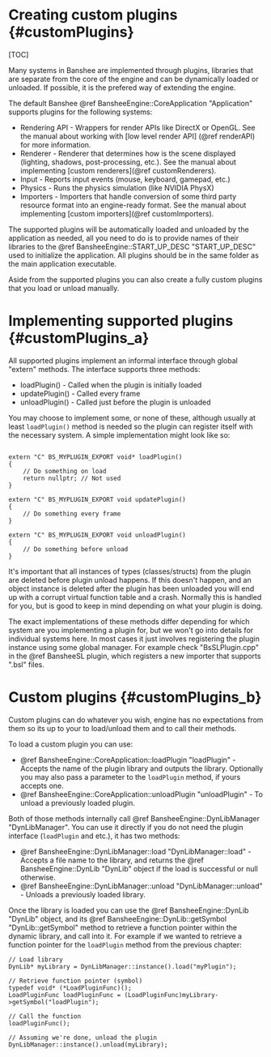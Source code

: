 Creating custom plugins						{#customPlugins}
===============
[TOC]

Many systems in Banshee are implemented through plugins, libraries that are separate from the core of the engine and can be dynamically loaded or unloaded. If possible, it is the prefered way of extending the engine.

The default Banshee @ref BansheeEngine::CoreApplication "Application" supports plugins for the following systems:
 - Rendering API - Wrappers for render APIs like DirectX or OpenGL. See the manual about working with [low level render API] (@ref renderAPI) for more information.
 - Renderer - Renderer that determines how is the scene displayed (lighting, shadows, post-processing, etc.). See the manual about implementing [custom renderers](@ref customRenderers).
 - Input - Reports input events (mouse, keyboard, gamepad, etc.)
 - Physics - Runs the physics simulation (like NVIDIA PhysX)
 - Importers - Importers that handle conversion of some third party resource format into an engine-ready format. See the manual about implementing [custom importers](@ref customImporters).
 
The supported plugins will be automatically loaded and unloaded by the application as needed, all you need to do is to provide names of their libraries to the @ref BansheeEngine::START_UP_DESC "START_UP_DESC" used to initialize the application. All plugins should be in the same folder as the main application executable. 

Aside from the supported plugins you can also create a fully custom plugins that you load or unload manually.

# Implementing supported plugins {#customPlugins_a}
All supported plugins implement an informal interface through global "extern" methods. The interface supports three methods:
 - loadPlugin() - Called when the plugin is initially loaded
 - updatePlugin() - Called every frame
 - unloadPlugin() - Called just before the plugin is unloaded
 
You may choose to implement some, or none of these, although usually at least `loadPlugin()` method is needed so the plugin can register itself with the necessary system. A simple implementation might look like so:
~~~~~~~~~~~~~{.cpp}

extern "C" BS_MYPLUGIN_EXPORT void* loadPlugin()
{
	// Do something on load
	return nullptr; // Not used
}

extern "C" BS_MYPLUGIN_EXPORT void updatePlugin()
{
	// Do something every frame
}

extern "C" BS_MYPLUGIN_EXPORT void unloadPlugin()
{
	// Do something before unload
}

~~~~~~~~~~~~~

It's important that all instances of types (classes/structs) from the plugin are deleted before plugin unload happens. If this doesn't happen, and an object instance is deleted after the plugin has been unloaded you will end up with a corrupt virtual function table and a crash. Normally this is handled for you, but is good to keep in mind depending on what your plugin is doing.

The exact implementations of these methods differ depending for which system are you implementing a plugin for, but we won't go into details for individual systems here. In most cases it just involves registering the plugin instance using some global manager. For example check "BsSLPlugin.cpp" in the @ref BansheeSL plugin, which registers a new importer that supports ".bsl" files.

# Custom plugins {#customPlugins_b}
Custom plugins can do whatever you wish, engine has no expectations from them so its up to your to load/unload them and to call their methods.

To load a custom plugin you can use:
 - @ref BansheeEngine::CoreApplication::loadPlugin "loadPlugin" - Accepts the name of the plugin library and outputs the library. Optionally you may also pass a parameter to the `loadPlugin` method, if yours accepts one.
 - @ref BansheeEngine::CoreApplication::unloadPlugin "unloadPlugin" - To unload a previously loaded plugin. 

Both of those methods internally call @ref BansheeEngine::DynLibManager "DynLibManager". You can use it directly if you do not need the plugin interface (`loadPlugin` and etc.), it has two methods:
 - @ref BansheeEngine::DynLibManager::load "DynLibManager::load" - Accepts a file name to the library, and returns the @ref BansheeEngine::DynLib "DynLib" object if the load is successful or null otherwise. 
 - @ref BansheeEngine::DynLibManager::unload "DynLibManager::unload" - Unloads a previously loaded library.
 
Once the library is loaded you can use the @ref BansheeEngine::DynLib "DynLib" object, and its @ref BansheeEngine::DynLib::getSymbol "DynLib::getSymbol" method to retrieve a function pointer within the dynamic library, and call into it. For example if we wanted to retrieve a function pointer for the `loadPlugin` method from the previous chapter:
~~~~~~~~~~~~~{.cpp}
// Load library
DynLib* myLibrary = DynLibManager::instance().load("myPlugin");

// Retrieve function pointer (symbol)
typedef void* (*LoadPluginFunc)();
LoadPluginFunc loadPluginFunc = (LoadPluginFunc)myLibrary->getSymbol("loadPlugin");

// Call the function
loadPluginFunc();

// Assuming we're done, unload the plugin
DynLibManager::instance().unload(myLibrary);
~~~~~~~~~~~~~